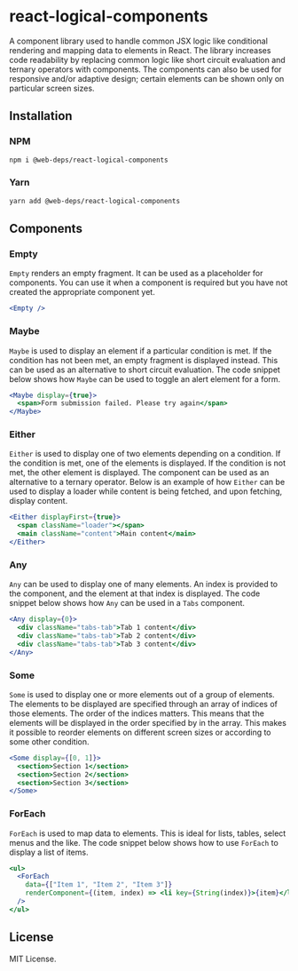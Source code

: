 # react-logical-components

A component library used to handle common JSX logic like conditional rendering and mapping data to elements in React. The library increases code readability by replacing common logic like short circuit evaluation and ternary operators with components. The components can also be used for responsive and/or adaptive design; certain elements can be shown only on particular screen sizes.

## Installation

### NPM

```bash
npm i @web-deps/react-logical-components
```

### Yarn

```bash
yarn add @web-deps/react-logical-components
```

## Components

### Empty

`Empty` renders an empty fragment. It can be used as a placeholder for components. You can use it when a component is required but you have not created the appropriate component yet.

```jsx
<Empty />
```

### Maybe

`Maybe` is used to display an element if a particular condition is met. If the condition has not been met, an empty fragment is displayed instead. This can be used as an alternative to short circuit evaluation. The code snippet below shows how `Maybe` can be used to toggle an alert element for a form.

```jsx
<Maybe display={true}>
  <span>Form submission failed. Please try again</span>
</Maybe>
```

### Either

`Either` is used to display one of two elements depending on a condition. If the condition is met, one of the elements is displayed. If the condition is not met, the other element is displayed. The component can be used as an alternative to a ternary operator. Below is an example of how `Either` can be used to display a loader while content is being fetched, and upon fetching, display content.

```jsx
<Either displayFirst={true}>
  <span className="loader"></span>
  <main className="content">Main content</main>
</Either>
```

### Any

`Any` can be used to display one of many elements. An index is provided to the component, and the element at that index is displayed. The code snippet below shows how `Any` can be used in a `Tabs` component.

```jsx
<Any display={0}>
  <div className="tabs-tab">Tab 1 content</div>
  <div className="tabs-tab">Tab 2 content</div>
  <div className="tabs-tab">Tab 3 content</div>
</Any>
```

### Some

`Some` is used to display one or more elements out of a group of elements. The elements to be displayed are specified through an array of indices of those elements. The order of the indices matters. This means that the elements will be displayed in the order specified by in the array. This makes it possible to reorder elements on different screen sizes or according to some other condition.

```jsx
<Some display={[0, 1]}>
  <section>Section 1</section>
  <section>Section 2</section>
  <section>Section 3</section>
</Some>
```

### ForEach

`ForEach` is used to map data to elements. This is ideal for lists, tables, select menus and the like. The code snippet below shows how to use `ForEach` to display a list of items.

```jsx
<ul>
  <ForEach
    data={["Item 1", "Item 2", "Item 3"]}
    renderComponent={(item, index) => <li key={String(index)}>{item}</li>}
  />
</ul>
```

## License

MIT License.
